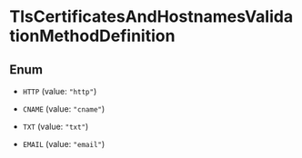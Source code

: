 

# TlsCertificatesAndHostnamesValidationMethodDefinition

## Enum


* `HTTP` (value: `"http"`)

* `CNAME` (value: `"cname"`)

* `TXT` (value: `"txt"`)

* `EMAIL` (value: `"email"`)



